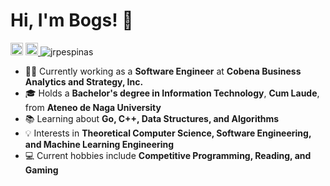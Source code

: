 Hi, I'm Bogs! 👋
===
<!-- ![visitors](https://visitor-badge.glitch.me/badge?page_id=$jrpespinas) -->
<a href="https://www.linkedin.com/in/jrpespinas/" target="_blank"><img src="https://img.shields.io/badge/LinkedIn-0077B5?style=for-the-badge&logo=linkedin&logoColor=white" height=20></a>
<a href="mailto:jrpespinas@gmail.com?subject=Hi! Found you on Github!" rel="nofollow noreferrer"> <img src="https://img.shields.io/badge/Gmail-D14836?style=for-the-badge&logo=gmail&logoColor=white" height=20> </a> <img src="https://komarev.com/ghpvc/?username=jrpespinas" alt="jrpespinas" /> 

 
- 👨‍💻 Currently working as a **Software Engineer** at **Cobena Business Analytics and Strategy, Inc.**
- 🎓 Holds a **Bachelor's degree in Information Technology**, **Cum Laude**, from **Ateneo de Naga University**
- 📚 Learning about **Go, C++, Data Structures, and Algorithms**
- 💡 Interests in **Theoretical Computer Science, Software Engineering, and Machine Learning Engineering**
- 💻 Current hobbies include **Competitive Programming, Reading, and Gaming**

